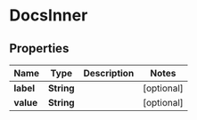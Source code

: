 
# DocsInner

## Properties
Name | Type | Description | Notes
------------ | ------------- | ------------- | -------------
**label** | **String** |  |  [optional]
**value** | **String** |  |  [optional]



